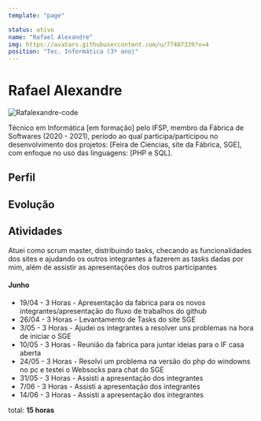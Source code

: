 ```yaml
---
template: "page"

status: ativo
name: "Rafael Alexandre"
img: https://avatars.githubusercontent.com/u/77407339?v=4
position: "Tec. Informática (3º ano)"
---
```


# Rafael Alexandre

 ![Rafalexandre-code](https://avatars.githubusercontent.com/u/77407339?v=4)

Técnico em Informática [em formação] pelo IFSP, membro da Fábrica de Softwares (2020 - 2021), período ao qual participa/participou no desenvolvimento dos projetos: [Feira de Ciencias, site da Fábrica, SGE], com enfoque no uso das linguagens: [PHP e SQL].

## Perfil

## Evolução

## Atividades
Atuei como scrum master, distribuindo tasks, checando as funcionalidades dos sites e ajudando os outros integrantes a fazerem as tasks dadas por mim, além de assistir as apresentações dos outros participantes

#### Junho

- 19/04 - 3 Horas - Apresentação da fabrica para os novos integrantes/apresentação do fluxo de trabalhos do github
- 26/04 - 3 Horas - Levantamento de Tasks do site SGE
- 3/05 - 3 Horas - Ajudei os integrantes a resolver uns problemas na hora de iniciar o SGE
- 10/05 - 3 Horas - Reunião da fabrica para juntar ideias para o IF casa aberta
- 24/05 - 3 Horas - Resolvi um problema na versão do php do windowns no pc e testei o Websocks para chat do SGE
- 31/05 -  3 Horas - Assisti a apresentação dos integrantes
- 7/06 -  3 Horas - Assisti a apresentação dos integrantes
- 14/06 -  3 Horas - Assisti a apresentação dos integrantes
 
 
 



total: **15 horas**